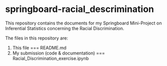 # springboard-racial_descrimination

This repository contains the documents for my Springboard Mini-Project on Inferential Statistics concerning the Racial Discrimination.

The files in this repository are:
1. This file === README.md
2. My submission (code & documentation) === Racial_Discrimination_exercise.ipynb
